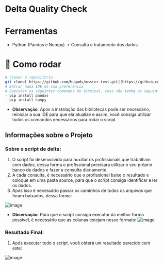 # Delta Quality Check

# Ferramentas
- Python (Pandas e Numpy) -> Consulta e tratamento dos dados

# 👷 Como rodar
```bash
# Clonar o repositório
git clone[ https://github.com/huguds/master-test.git](https://github.com/huguds/Delta-Quality-Check.git)
# Entrar numa IDE de sua preferência 
# Executar os seguintes comandos no terminal, caso não tenha as seguintes bibliotecas instaladas:
- pip install pandas
- pip install numpy
```

- **Observação**: Após a instalação das bibliotecas pode ser necessário, reiniciar a sua IDE para que ela atualize e assim, você consiga utilizar todos os comandos necessários para rodar o script.

## Informações sobre o Projeto

### Sobre o script de delta:

1. O script foi desenvolvido para auxiliar os profissionais que trabalham com dados, dessa forma o profissional precisara utilizar o seu próprio banco de dados e fazer a consulta diariamente.
2. A cada consulta, é necessário que o profissional baixe o resultado e coloque em uma pasta source, para que o script consiga identificar e ler os dados.
3. Após isso é necessário passar os caminhos de todos os arquivos que foram baixados, dessa forma:

![image](https://github.com/huguds/Delta-Quality-Check/assets/79457377/e6278877-ba97-4357-8b0b-233af825a331)

* **Observação**: Para que o script consiga executar da melhor forma possível, é necessário que as colunas estejam nesse formato:
![image](https://github.com/huguds/Delta-Quality-Check/assets/79457377/a48637d9-0be6-4547-b185-6cb735edd933)

### Resultado Final:

1. Após executar todo o script, você obterá um resultado parecido com este:

![image](https://github.com/huguds/Delta-Quality-Check/assets/79457377/dd9326a2-c0be-46a4-8f89-1b6719b08956)





